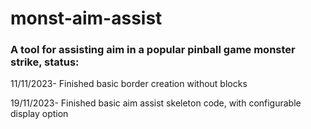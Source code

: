 # monst-aim-assist

### A tool for assisting aim in a popular pinball game monster strike, status:

11/11/2023- Finished basic border creation without blocks

19/11/2023- Finished basic aim assist skeleton code, with configurable display option

